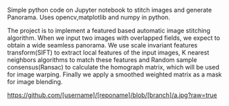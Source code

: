Simple python code on Jupyter notebook to stitch images and generate Panorama. Uses opencv,matplotlib and numpy in python. 

The project is to implement a featured based automatic image stitching algorithm. When we input two images with overlapped fields, we expect to obtain a wide seamless panorama.
We use scale invariant features transform(SIFT) to extract local features of the input images, K nearest neighbors algorithms to match these features and Random sample consensus(Ransac) to calculate the homograph matrix, which will be used for image warping. Finally we apply a smoothed weighted matrix as a mask for image blending.

https://github.com/[username]/[reponame]/blob/[branch]/a.jpg?raw=true

